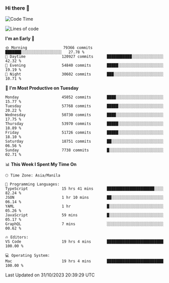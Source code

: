 ### Hi there 👋

<!--START_SECTION:waka-->
![Code Time](http://img.shields.io/badge/Code%20Time-4%2C477%20hrs%2019%20mins-blue)

![Lines of code](https://img.shields.io/badge/From%20Hello%20World%20I%27ve%20Written-109.1%20million%20lines%20of%20code-blue)

**I'm an Early 🐤** 

```text
🌞 Morning                79366 commits       ███████░░░░░░░░░░░░░░░░░░   27.78 % 
🌆 Daytime                120927 commits      ███████████░░░░░░░░░░░░░░   42.32 % 
🌃 Evening                54840 commits       █████░░░░░░░░░░░░░░░░░░░░   19.19 % 
🌙 Night                  30602 commits       ███░░░░░░░░░░░░░░░░░░░░░░   10.71 % 
```
📅 **I'm Most Productive on Tuesday** 

```text
Monday                   45052 commits       ████░░░░░░░░░░░░░░░░░░░░░   15.77 % 
Tuesday                  57768 commits       █████░░░░░░░░░░░░░░░░░░░░   20.22 % 
Wednesday                50730 commits       ████░░░░░░░░░░░░░░░░░░░░░   17.75 % 
Thursday                 53970 commits       █████░░░░░░░░░░░░░░░░░░░░   18.89 % 
Friday                   51726 commits       █████░░░░░░░░░░░░░░░░░░░░   18.10 % 
Saturday                 18751 commits       ██░░░░░░░░░░░░░░░░░░░░░░░   06.56 % 
Sunday                   7738 commits        █░░░░░░░░░░░░░░░░░░░░░░░░   02.71 % 
```


📊 **This Week I Spent My Time On** 

```text
🕑︎ Time Zone: Asia/Manila

💬 Programming Languages: 
TypeScript               15 hrs 41 mins      █████████████████████░░░░   82.24 % 
JSON                     1 hr 10 mins        ██░░░░░░░░░░░░░░░░░░░░░░░   06.14 % 
YAML                     1 hr                █░░░░░░░░░░░░░░░░░░░░░░░░   05.26 % 
JavaScript               59 mins             █░░░░░░░░░░░░░░░░░░░░░░░░   05.17 % 
GraphQL                  7 mins              ░░░░░░░░░░░░░░░░░░░░░░░░░   00.62 % 

🔥 Editors: 
VS Code                  19 hrs 4 mins       █████████████████████████   100.00 % 

💻 Operating System: 
Mac                      19 hrs 4 mins       █████████████████████████   100.00 % 
```


 Last Updated on 31/10/2023 20:39:29 UTC
<!--END_SECTION:waka-->


<!--
**rad182/rad182** is a ✨ _special_ ✨ repository because its `README.md` (this file) appears on your GitHub profile.

Here are some ideas to get you started:

- 🔭 I’m currently working on ...
- 🌱 I’m currently learning ...
- 👯 I’m looking to collaborate on ...
- 🤔 I’m looking for help with ...
- 💬 Ask me about ...
- 📫 How to reach me: ...
- 😄 Pronouns: ...
- ⚡ Fun fact: ...
-->
